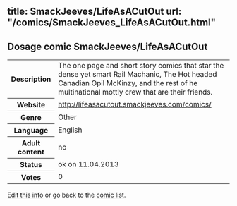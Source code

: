 title: SmackJeeves/LifeAsACutOut
url: "/comics/SmackJeeves_LifeAsACutOut.html"
---
Dosage comic SmackJeeves/LifeAsACutOut
-----------------------------------------

<table class="comicinfo">
<tr>
<th>Description</th><td>The one page and short story comics that star the dense yet smart Rail Machanic, The Hot headed Canadian Opil McKinzy, and the rest of he multinational mottly crew that are their friends.</td>
</tr>
<tr>
<th>Website</th><td><a href="http://lifeasacutout.smackjeeves.com/comics/">http://lifeasacutout.smackjeeves.com/comics/</a></td>
</tr>
<tr>
<th>Genre</th><td>Other</td>
</tr>
<tr>
<th>Language</th><td>English</td>
</tr>
<tr>
<th>Adult content</th><td>no</td>
</tr>
<tr>
<th>Status</th><td>ok on 11.04.2013</td>
</tr>
<tr>
<th>Votes</th><td>0</div></td>
</tr>
</table>

[Edit this info](/comics/SmackJeeves_LifeAsACutOut_edit.html) or go back to the [comic list](../comic-index.html).

